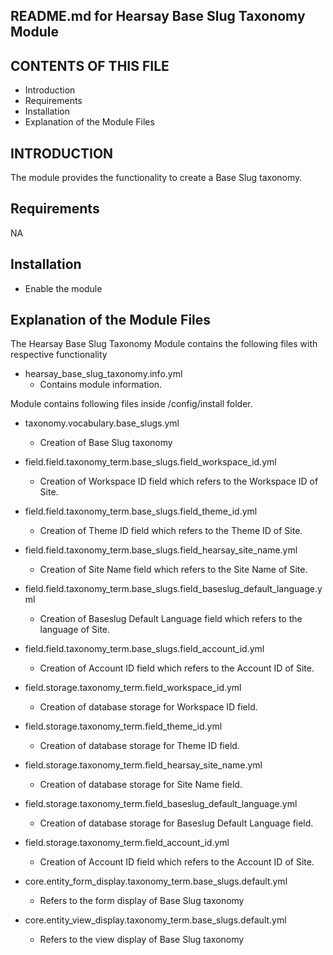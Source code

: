 README.md for Hearsay Base Slug Taxonomy Module
-------------------------------------

CONTENTS OF THIS FILE
---------------------
* Introduction
* Requirements
* Installation
* Explanation of the Module Files

INTRODUCTION
------------
The module provides the functionality to create a Base Slug taxonomy.

Requirements
------------
NA

Installation
------------
- Enable the module

Explanation of the Module Files
--------------------------------
The Hearsay Base Slug Taxonomy Module contains the following files with respective functionality

- hearsay_base_slug_taxonomy.info.yml
    - Contains module information.

Module contains following files inside /config/install folder.

- taxonomy.vocabulary.base_slugs.yml
    - Creation of Base Slug taxonomy

- field.field.taxonomy_term.base_slugs.field_workspace_id.yml
    - Creation of Workspace ID field which refers to the Workspace ID of Site.

- field.field.taxonomy_term.base_slugs.field_theme_id.yml
    - Creation of Theme ID field which refers to the Theme ID of Site.

- field.field.taxonomy_term.base_slugs.field_hearsay_site_name.yml
    - Creation of Site Name field which refers to the Site Name of Site.

- field.field.taxonomy_term.base_slugs.field_baseslug_default_language.yml
    - Creation of Baseslug Default Language field which refers to the language of Site.

- field.field.taxonomy_term.base_slugs.field_account_id.yml
    - Creation of Account ID field which refers to the Account ID of Site.

- field.storage.taxonomy_term.field_workspace_id.yml
    - Creation of database storage for Workspace ID field.

- field.storage.taxonomy_term.field_theme_id.yml
    - Creation of database storage for Theme ID field.

- field.storage.taxonomy_term.field_hearsay_site_name.yml
    - Creation of database storage for Site Name field.

- field.storage.taxonomy_term.field_baseslug_default_language.yml
    - Creation of database storage for Baseslug Default Language field.

- field.storage.taxonomy_term.field_account_id.yml
    - Creation of Account ID field which refers to the Account ID of Site.

- core.entity_form_display.taxonomy_term.base_slugs.default.yml
    - Refers to the form display of Base Slug taxonomy

- core.entity_view_display.taxonomy_term.base_slugs.default.yml
    - Refers to the view display of Base Slug taxonomy
